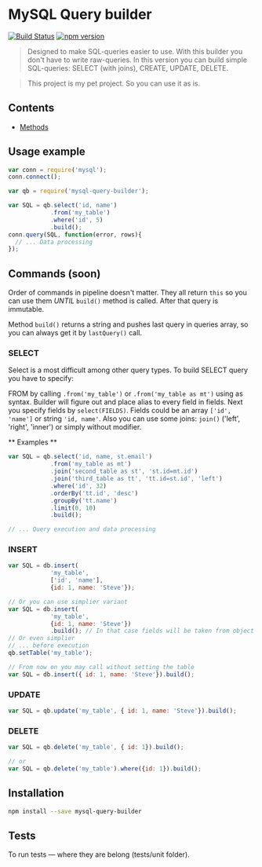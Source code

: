 # MySQL Query builder
[![Build Status](https://travis-ci.org/niklucky/mysql-query-builder.svg?branch=master)](https://travis-ci.org/niklucky/mysql-query-builder)
[![npm version](https://img.shields.io/npm/v/mysql-qb.svg?style=flat-square)](https://www.npmjs.com/package/mysql-qb)

> Designed to make SQL-queries easier to use. With this builder you don't have to write raw-queries.
In this version you can build simple SQL-queries:
SELECT (with joins), CREATE, UPDATE, DELETE.

> This project is my pet project. So you can use it as is.

## Contents
* [Methods](https://github.com/niklucky/mysql-query-builder/tree/master/docs/METHODS.md)

## Usage example
```javascript
var conn = require('mysql');
conn.connect();

var qb = require('mysql-query-builder');

var SQL = qb.select('id, name')
            .from('my_table')
            .where('id', 5)
            .build();
conn.query(SQL, function(error, rows){
  // ... Data processing
});
```

## Commands (soon)
Order of commands in pipeline doesn't matter. They all return ```this``` so you can use them *UNTIL* `build()` method is called. After that query is immutable.

Method ```build()``` returns a string and pushes last query in queries array, so you can always get it by ```lastQuery()``` call.

### SELECT
Select is a most difficult among other query types.
To build SELECT query you have to specify:

FROM by calling ```.from('my_table')``` or ```.from('my_table as mt')``` using as syntax. Builder will figure out and place alias to every field in fields.
Next you specify fields by ```select(FIELDS)```. Fields could be an array ```['id', 'name']``` or string ```'id, name'```.
Also you can use some joins: ```join()``` ('left', 'right', 'inner') or simply without modifier.

** Examples **
```javascript
var SQL = qb.select('id, name, st.email')
            .from('my_table as mt')
            .join('second_table as st', 'st.id=mt.id')
            .join('third_table as tt', 'tt.id=st.id', 'left')
            .where('id', 32)
            .orderBy('tt.id', 'desc')
            .groupBy('tt.name')
            .limit(0, 10)
            .build();

// ... Query execution and data processing
```

### INSERT
```javascript
var SQL = db.insert(
            'my_table',
            ['id', 'name'],
            {id: 1, name: 'Steve'});

// Or you can use simplier variant
var SQL = db.insert(
            'my_table',
            {id: 1, name: 'Steve'})
            .build(); // In that case fields will be taken from object idx
// Or even simplier
// ... before execution
qb.setTable('my_table');

// From now on you may call without setting the table
var SQL = db.insert({ id: 1, name: 'Steve'}).build();

```

### UPDATE
```javascript
var SQL = qb.update('my_table', { id: 1, name: 'Steve'}).build();
```

### DELETE
```javascript
var SQL = qb.delete('my_table', { id: 1}).build();

// or
var SQL = qb.delete('my_table').where({id: 1}).build();
```


## Installation
```bash
npm install --save mysql-query-builder
```

## Tests
To run tests — where they are belong (tests/unit folder).
